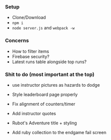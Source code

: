 ### Setup

* Clone/Download
* `npm i`
* `node server.js` and `webpack -w`

### Concerns

* How to filter items
* Firebase security?
* Latest runs table alongside top runs?

### Shit to do (most important at the top)

* use instructor pictures as hazards to dodge
* Style leaderboard page properly
* Fix alignment of counters/timer

* Add instructor quotes
* Rubot's Adventure title + styling
* Add ruby collection to the endgame fail screen